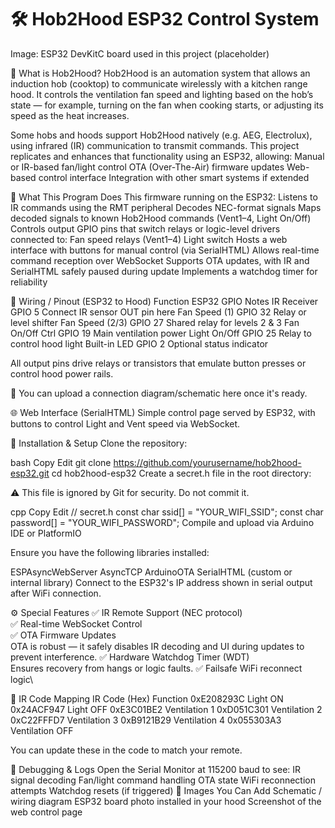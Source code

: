 # 🛠️ Hob2Hood ESP32 Control System

Image: ESP32 DevKitC board used in this project (placeholder)

📌 What is Hob2Hood?
Hob2Hood is an automation system that allows an induction hob (cooktop) to communicate wirelessly with a kitchen range hood. It controls the ventilation fan speed and lighting based on the hob’s state — for example, turning on the fan when cooking starts, or adjusting its speed as the heat increases.

Some hobs and hoods support Hob2Hood natively (e.g. AEG, Electrolux), using infrared (IR) communication to transmit commands.
This project replicates and enhances that functionality using an ESP32, allowing:
Manual or IR-based fan/light control
OTA (Over-The-Air) firmware updates
Web-based control interface
Integration with other smart systems if extended

🚀 What This Program Does
This firmware running on the ESP32:
Listens to IR commands using the RMT peripheral
Decodes NEC-format signals
Maps decoded signals to known Hob2Hood commands (Vent1–4, Light On/Off)
Controls output GPIO pins that switch relays or logic-level drivers connected to:
Fan speed relays (Vent1–4)
Light switch
Hosts a web interface with buttons for manual control (via SerialHTML)
Allows real-time command reception over WebSocket
Supports OTA updates, with IR and SerialHTML safely paused during update
Implements a watchdog timer for reliability

🔌 Wiring / Pinout (ESP32 to Hood)
Function	ESP32 GPIO	Notes
IR Receiver	GPIO 5	Connect IR sensor OUT pin here
Fan Speed (1)	GPIO 32	Relay or level shifter
Fan Speed (2/3)	GPIO 27	Shared relay for levels 2 & 3
Fan On/Off Ctrl	GPIO 19	Main ventilation power
Light On/Off	GPIO 25	Relay to control hood light
Built-in LED	GPIO 2	Optional status indicator

All output pins drive relays or transistors that emulate button presses or control hood power rails.

📘 You can upload a connection diagram/schematic here once it's ready.

🌐 Web Interface (SerialHTML)
Simple control page served by ESP32, with buttons to control Light and Vent speed via WebSocket.

🔧 Installation & Setup
Clone the repository:

bash
Copy
Edit
git clone https://github.com/yourusername/hob2hood-esp32.git
cd hob2hood-esp32
Create a secret.h file in the root directory:

⚠️ This file is ignored by Git for security. Do not commit it.

cpp
Copy
Edit
// secret.h
const char ssid[] = "YOUR_WIFI_SSID";
const char password[] = "YOUR_WIFI_PASSWORD";
Compile and upload via Arduino IDE or PlatformIO

Ensure you have the following libraries installed:

ESPAsyncWebServer
AsyncTCP
ArduinoOTA
SerialHTML (custom or internal library)
Connect to the ESP32's IP address shown in serial output after WiFi connection.

⚙️ Special Features
✅ IR Remote Support (NEC protocol)\
✅ Real-time WebSocket Control\
✅ OTA Firmware Updates\
OTA is robust — it safely disables IR decoding and UI during updates to prevent interference.
✅ Hardware Watchdog Timer (WDT)\
Ensures recovery from hangs or logic faults.
✅ Failsafe WiFi reconnect logic\

🧠 IR Code Mapping
IR Code (Hex)	Function
0xE208293C	Light ON
0x24ACF947	Light OFF
0xE3C01BE2	Ventilation 1
0xD051C301	Ventilation 2
0xC22FFFD7	Ventilation 3
0xB9121B29	Ventilation 4
0x055303A3	Ventilation OFF

You can update these in the code to match your remote.

🧪 Debugging & Logs
Open the Serial Monitor at 115200 baud to see:
IR signal decoding
Fan/light command handling
OTA state
WiFi reconnection attempts
Watchdog resets (if triggered)
📸 Images You Can Add
 Schematic / wiring diagram
 ESP32 board photo installed in your hood
 Screenshot of the web control page
